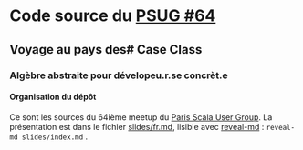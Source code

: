 # Code source du [PSUG #64](https://www.meetup.com/fr-FR/Paris-Scala-User-Group-PSUG/events/232665213/)
## Voyage au pays des# Case Class
### Algèbre abstraite pour dévelopeu.r.se concrèt.e


#### Organisation du dépôt

Ce sont les sources du 64ième meetup du [Paris Scala User Group](http://www.meetup.com/fr-FR/Paris-Scala-User-Group-PSUG).  La présentation est dans le fichier [slides/fr.md](https://github.com/christophe-calves/psug-2016-7/blob/master/slides/fr.md), lisible avec [reveal-md](https://github.com/webpro/reveal-md) : `reveal-md slides/index.md` .
